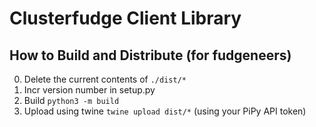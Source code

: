 Clusterfudge Client Library
===========================


## How to Build and Distribute (for fudgeneers)
0. Delete the current contents of `./dist/*`
1. Incr version number in setup.py
2. Build `python3 -m build`
3. Upload using twine `twine upload dist/*` (using your PiPy API token)